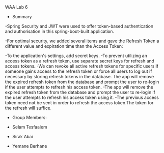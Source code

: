 WAA Lab 6

- Summary


-Spring Security and JWT were used to offer token-based authentication and authorisation in this spring-boot-built application.

-For optimal security, we added several items and gave the Refresh Token a different value and expiration time than the Access Token:


-To the application's settings, add secret keys.
-To prevent utilizing an access token as a refresh token, use separate secret keys for refresh and access tokens.
-We can revoke all active refresh tokens for specific users if someone gains access to the refresh token or force all users to log out if necessary by storing refresh tokens in the database. The app will remove the expired refresh token from the database and prompt the user to re-login if the user attempts to refresh his access token.
-The app will remove the expired refresh token from the database and prompt the user to re-login if the user attempts to refresh his access token using it.
-The previous access token need not be sent in order to refresh the access token.The token for the refresh will suffice.

- Group Members:

- Selam Tesfaalem
- Sirak  Abai
- Yemane  Berhane

